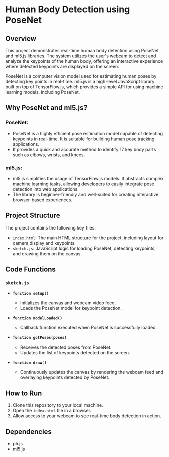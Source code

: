 # Human Body Detection using PoseNet

## Overview

This project demonstrates real-time human body detection using PoseNet and ml5.js libraries. The system utilizes the user's webcam to detect and analyze the keypoints of the human body, offering an interactive experience where detected keypoints are displayed on the screen.

PoseNet is a computer vision model used for estimating human poses by detecting key points in real-time. ml5.js is a high-level JavaScript library built on top of TensorFlow.js, which provides a simple API for using machine learning models, including PoseNet.

## Why PoseNet and ml5.js?

### PoseNet:
- PoseNet is a highly efficient pose estimation model capable of detecting keypoints in real-time. It is suitable for building human pose tracking applications.
- It provides a quick and accurate method to identify 17 key body parts such as elbows, wrists, and knees.

### ml5.js:
- ml5.js simplifies the usage of TensorFlow.js models. It abstracts complex machine learning tasks, allowing developers to easily integrate pose detection into web applications.
- The library is beginner-friendly and well-suited for creating interactive browser-based experiences.

## Project Structure

The project contains the following key files:

- `index.html`: The main HTML structure for the project, including layout for camera display and keypoints.
- `sketch.js`: JavaScript logic for loading PoseNet, detecting keypoints, and drawing them on the canvas.

## Code Functions

### `sketch.js`

- **`function setup()`**  
  - Initializes the canvas and webcam video feed.  
  - Loads the PoseNet model for keypoint detection.

- **`function modelLoaded()`**  
  - Callback function executed when PoseNet is successfully loaded.

- **`function gotPoses(poses)`**  
  - Receives the detected poses from PoseNet.  
  - Updates the list of keypoints detected on the screen.

- **`function draw()`**  
  - Continuously updates the canvas by rendering the webcam feed and overlaying keypoints detected by PoseNet.

## How to Run

1. Clone this repository to your local machine.
2. Open the `index.html` file in a browser.
3. Allow access to your webcam to see real-time body detection in action.

## Dependencies

- p5.js
- ml5.js
